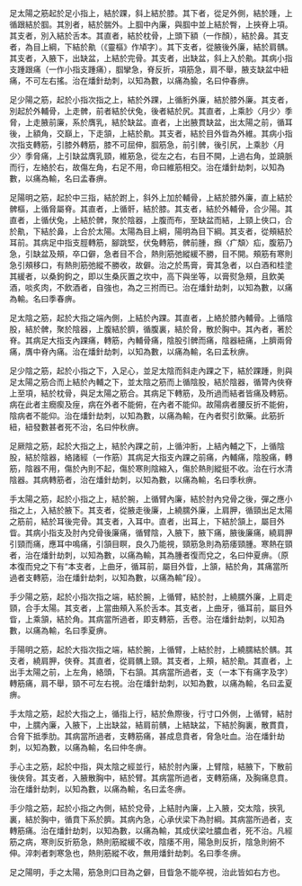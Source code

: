 足太陽之筋起於足小指上，結於踝，斜上結於膝。其下者，從足外側，結於踵，上循跟結於腘。其別者，結於腨外。上腘中內廉，與腘中並上結於臀，上挾脊上項。其支者，別入結於舌本。其直者，結於枕骨，上頭下額（一作顏），結於鼻。其支者，為目上綱，下結於鼽（《靈樞》作頄字）。其下支者，從腋後外廉，結於肩髃。其支者，入腋下，出缺盆，上結於完骨。其支者，出缺盆，斜上入於鼽。其病小指支踵跟痛（一作小指支踵痛），腘攣急，脊反折，項筋急，肩不舉，腋支缺盆中紐痛，不可左右搖。治在燔針劫刺，以知為數，以痛為腧，名曰仲春痹。

足少陽之筋，起於小指次指之上，結於外踝，上循胻外廉，結於膝外廉。其支者，別起於外輔骨，上走髀，前者結於伏兔，後者結於尻。其直者，上乘䏚〈月少〉季脅，上走腋前廉，系於膺乳，結於缺盆。直者，上出腋貫缺盆，出太陽之前，循耳後，上額角，交巔上，下走頷，上結於鼽。其支者，結於目外眥為外維。其病小指次指支轉筋，引膝外轉筋，膝不可屈伸，腘筋急，前引髀，後引尻，上乘䏚〈月少〉季脅痛，上引缺盆膺乳頸，維筋急，從左之右，右目不開，上過右角，並蹺脈而行，左絡於右，故傷左角，右足不用，命曰維筋相交。治在燔針劫刺，以知為數，以痛為輸，名曰孟春痹。

足陽明之筋，起於中三指，結於跗上，斜外上加於輔骨，上結於膝外廉，直上結於髀樞，上循脅屬脊。其直者，上循骭，結於膝。其支者，結於外輔骨，合少陽。其直者，上循伏兔，上結於髀，聚於陰器，上腹而布，至缺盆而結，上頸上俠口，合於鼽，下結於鼻，上合於太陽。太陽為目上綱，陽明為目下綱。其支者，從頰結於耳前。其病足中指支脛轉筋，腳跳堅，伏兔轉筋，髀前腫，㿗〈疒頽〉疝，腹筋乃急，引缺盆及頰，卒口僻，急者目不合，熱則筋弛縱緩不勝，目不開。頰筋有寒則急引頰移口，有熱則筋弛縱不勝收，故僻。治之於馬膏，膏其急者，以白酒和桂塗其緩者，以桑鉤鉤之，即以生桑灰置之坎中，高下與坐等，以膏熨急頰，且飲美酒，啖炙肉，不飲酒者，自強也，為之三拊而已。治在燔針劫刺，以知為數，以痛為輸。名曰季春痹。

足太陰之筋，起於大指之端內側，上結於內踝。其直者，上絡於膝內輔骨。上循陰股，結於髀，聚於陰器，上腹結於臍，循腹裏，結於脅，散於胸中。其內者，著於脊。其病足大指支內踝痛，轉筋，內輔骨痛，陰股引髀而痛，陰器紐痛，上臍兩脅痛，膺中脊內痛。治在燔針劫刺，以知為數，以痛為輸，名曰孟秋痹。

足少陰之筋，起於小指之下，入足心，並足太陰而斜走內踝之下，結於踝踵，則與足太陽之筋合而上結於內輔之下，並太陰之筋而上循陰股，結於陰器，循膂內俠脊上至項，結於枕骨，與足太陽之筋合。其病足下轉筋，及所過而結者皆痛及轉筋。病在此者主癇瘈及痓，病在外者不能俯，在內者不能仰。故陽病者腰反折不能俯，陰病者不能仰。治在燔針劫刺，以知為數，以痛為輸，在內者熨引飲藥。此筋折紐，紐發數甚者死不治，名曰仲秋痹。

足厥陰之筋，起於大指之上，結於內踝之前，上循沖胻，上結內輔之下，上循陰股，結於陰器，絡諸經（一作筋）其病足大指支內踝之前痛，內輔痛，陰股痛，轉筋，陰器不用，傷於內則不起，傷於寒則陰縮入，傷於熱則縱挺不收。治在行水清陰器。其病轉筋者，治在燔針劫刺，以知為數，以痛為輸，名曰季秋痹。

手太陽之筋，起於小指之上，結於腕，上循臂內廉，結於肘內兌骨之後，彈之應小指之上，入結於腋下。其支者，從腋走後廉，上繞臑外廉，上肩胛，循頸出足太陽之筋前，結於耳後完骨。其支者，入耳中。直者，出耳上，下結於頷上，屬目外眥。其病小指支及肘內兌骨後廉痛，循臂陰，入腋下，腋下痛，腋後廉痛，繞肩胛引頸而痛，應耳中鳴痛，引頷目瞑，良久乃能視，頸筋急則為筋痿頸腫。寒熱在頸者，治在燔針劫刺，以知為數，以痛為輸，其為腫者復而兌之，名曰仲夏痹。（原本復而兌之下有“本支者，上曲牙，循耳前，屬目外眥，上頷，結於角，其痛當所過者支轉筋，治在燔針劫刺，以知為數，以痛為輸”段）。

手少陽之筋，起於小指次指之端，結於腕，上循臂，結於肘，上繞臑外廉，上肩走頸，合手太陽。其支者，上當曲頰入系於舌本。其支者，上曲牙，循耳前，屬目外眥，上乘頷，結於角。其病當所過者，即支轉筋，舌卷。治在燔針劫刺，以知為數，以痛為輸，名曰季夏痹。

手陽明之筋，起於大指次指之端，結於腕，上循臂，上結於肘，上繞臑結於髃。其支者，繞肩胛，俠脊。其直者，從肩髃上頸。其支者，上頰，結於鼽。其直者，上出手太陽之前，上左角，絡頭，下右頷。其病當所過者，支（一本下有痛字及字）轉筋痛，肩不舉，頸不可左右視。治在燔針劫刺，以知為數，以痛為輸，名曰孟夏痹。

手太陰之筋，起於大指之上，循指上行，結於魚際後，行寸口外側，上循臂，結肘中，上臑內廉，入腋下，上出缺盆，結肩前髃，上結缺盆，下結於胸裏，散貫賁，合脅下抵季肋。其病當所過者，支轉筋痛，甚成息賁者，脅急吐血。治在燔針劫刺，以知為數，以痛為輸，名曰仲冬痹。

手心主之筋，起於中指，與太陰之經並行，結於肘內廉，上臂陰，結腋下，下散前後俠脅。其支者，入腋散胸中，結於臂。其病當所過者，支轉筋痛，及胸痛息賁。治在燔針劫刺，以知為數，以痛為輸，名曰孟冬痹。

手少陰之筋，起於小指之內側，結於兌骨，上結肘內廉，上入腋，交太陰，挾乳裏，結於胸中，循賁下系於臍。其病內急，心承伏梁下為肘綱。其病當所過者，支轉筋痛。治在燔針劫刺，以知為數，以痛為輸，其成伏梁吐膿血者，死不治。凡經筋之病，寒則反折筋急，熱則筋縱緩不收，陰痿不用，陽急則反折，陰急則俯不伸。淬刺者刺寒急也，熱則筋縱不收，無用燔針劫刺。名曰季冬痹。

足之陽明，手之太陽，筋急則口目為之僻，目眥急不能卒視，治此皆如右方也。